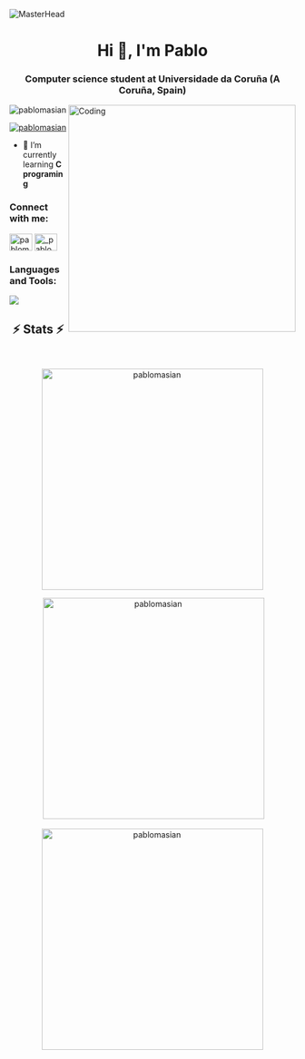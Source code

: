 ![MasterHead](https://camo.githubusercontent.com/372cc81336fdd6c37626741d8bc754bcb263b71f35618bc5d366715b8c772f95/68747470733a2f2f7669736d652e636f2f626c6f672f77702d636f6e74656e742f75706c6f6164732f323031392f31302f616e696d617465642d70726573656e746174696f6e2d736f6674776172652d6865616465722d776964652e676966)
<h1 align="center">Hi 👋, I'm Pablo</h1>
<h3 align="center">Computer science student at Universidade da Coruña (A Coruña, Spain)</h3>
<img align="right" alt="Coding" width="400" src="https://raw.githubusercontent.com/gist/MedRedha/fd8e2481bde2610c96b9aafde543879c/raw/88624e8d31c4295973dcb7c900dacf0edc0a6d99/coding.gif">

<p align="left"> <img src="https://komarev.com/ghpvc/?username=pablomasian&label=Profile%20views&color=0e75b6&style=flat" alt="pablomasian" /> </p>

<p align="left"> <a href="https://twitter.com/pablomasian" target="blank"><img src="https://img.shields.io/twitter/follow/pablomasian?logo=twitter&style=for-the-badge" alt="pablomasian" /></a> </p>

- 🌱 I’m currently learning **C programing**

<h3 align="left">Connect with me:</h3>
<p align="left">
<a href="https://twitter.com/pablomasian" target="blank"><img align="center" src="https://raw.githubusercontent.com/rahuldkjain/github-profile-readme-generator/master/src/images/icons/Social/twitter.svg" alt="pablomasian" height="30" width="40" /></a>
<a href="https://instagram.com/_pablomasian" target="blank"><img align="center" src="https://raw.githubusercontent.com/rahuldkjain/github-profile-readme-generator/master/src/images/icons/Social/instagram.svg" alt="_pablomasian" height="30" width="40" /></a>
</p>

<h3 align="left">Languages and Tools:</h3>
<p align="left">
  <a href="https://skillicons.dev">
    <img src="https://skillicons.dev/icons?i=c,idea,py,java,html,ocaml,octave,r,linux" />
  </a>
</p>

<h2 align="center"> ⚡ Stats ⚡ </h2>
<br>
<div align=center>
  
<p><img width=390 src="https://github-readme-stats.vercel.app/api/top-langs?username=pablomasian&show_icons=true&locale=en&layout=compact&theme=react" alt="pablomasian" /></p>

<p>&nbsp;<img width=390 src="https://github-readme-stats.vercel.app/api?username=pablomasian&show_icons=true&locale=en&theme=react" alt="pablomasian" /></p>

<p><img width=390 align="center" src="https://github-readme-streak-stats.herokuapp.com/?user=pablomasian&theme=react" alt="pablomasian" /></p>
